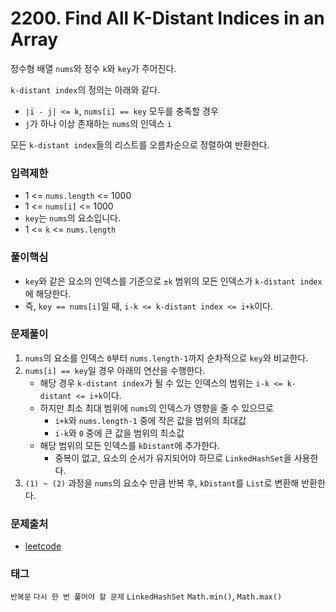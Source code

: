 # 2200. Find All K-Distant Indices in an Array
정수형 배열 `nums`와 정수 `k`와 `key`가 주어진다.

`k-distant index`의 정의는 아래와 같다.
- `|i - j| <= k`, `nums[i] == key` 모두를 충족할 경우
- `j`가 하나 이상 존재하는 `nums`의 인덱스 `i`

모든 `k-distant index`들의 리스트를 오름차순으로 정렬하여 반환한다.
### 입력제한
- 1 <= `nums.length` <= 1000
- 1 <= `nums[i]` <= 1000
- `key`는 `nums`의 요소입니다.
- 1 <= `k` <= `nums.length`
### 풀이핵심
- `key`와 같은 요소의 인덱스를 기준으로 `±k` 범위의 모든 인덱스가 `k-distant index`에 해당한다.
- 즉, `key == nums[i]`일 때, `i-k <= k-distant index <= i+k`이다.
### 문제풀이
1. `nums`의 요소를 인덱스 `0`부터 `nums.length-1`까지 순차적으로 `key`와 비교한다.
2. `nums[i] == key`일 경우 아래의 연산을 수행한다.
   - 해당 경우 `k-distant index`가 될 수 있는 인덱스의 범위는 `i-k <= k-distant <= i+k`이다.
   - 하지만 최소 최대 범위에 `nums`의 인덱스가 영향을 줄 수 있으므로
     - `i+k`와 `nums.length-1` 중에 작은 값을 범위의 최대값
     - `i-k`와 `0` 중에 큰 값을 범위의 최소값
   - 해당 범위의 모든 인덱스를 `kDistant`에 추가한다.
     - 중복이 없고, 요소의 순서가 유지되어야 하므로 `LinkedHashSet`을 사용한다.
3. `(1) ~ (2)` 과정을 `nums`의 요소수 만큼 반복 후, `kDistant`를 `List`로 변환해 반환한다.
### 문제출처
- [leetcode](https://leetcode.com/problems/find-all-k-distant-indices-in-an-array/)
### 태그
`반복문` `다시 한 번 풀어야 할 문제` `LinkedHashSet` `Math.min()`, `Math.max()`